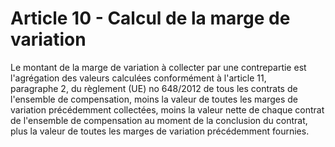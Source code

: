 # Article 10 - Calcul de la marge de variation


Le montant de la marge de variation à collecter par une contrepartie est l'agrégation des valeurs calculées conformément à l'article 11, paragraphe 2, du règlement (UE) no 648/2012 de tous les contrats de l'ensemble de compensation, moins la valeur de toutes les marges de variation précédemment collectées, moins la valeur nette de chaque contrat de l'ensemble de compensation au moment de la conclusion du contrat, plus la valeur de toutes les marges de variation précédemment fournies.
